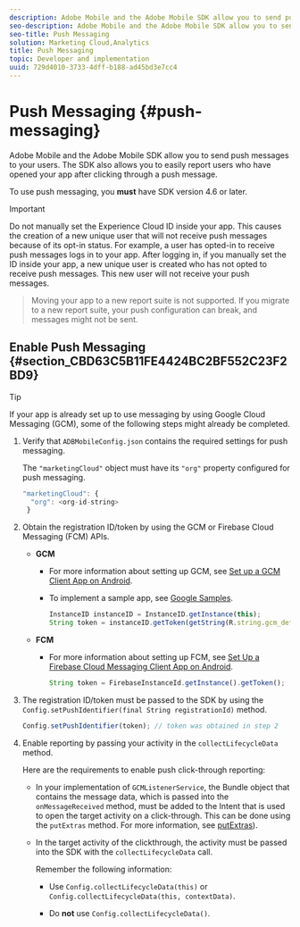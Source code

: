 ```yaml
---
description: Adobe Mobile and the Adobe Mobile SDK allow you to send push messages to your users. The SDK also allows you to easily report users who have opened your app after clicking through a push message.
seo-description: Adobe Mobile and the Adobe Mobile SDK allow you to send push messages to your users. The SDK also allows you to easily report users who have opened your app after clicking through a push message.
seo-title: Push Messaging
solution: Marketing Cloud,Analytics
title: Push Messaging
topic: Developer and implementation
uuid: 729d4010-3733-4dff-b188-ad45bd3e7cc4
---
```


# Push Messaging {#push-messaging}

Adobe Mobile and the Adobe Mobile SDK allow you to send push messages to your users. The SDK also allows you to easily report users who have opened your app after clicking through a push message.

To use push messaging, you **must** have SDK version 4.6 or later.

>[!IMPORTANT]
>
>Do not manually set the Experience Cloud ID inside your app. This causes the creation of a new unique user that will not receive push messages because of its opt-in status. For example, a user has opted-in to receive push messages logs in to your app. After logging in, if you manually set the ID inside your app, a new unique user is created who has not opted to receive push messages. This new user will not receive your push messages.
>

>Moving your app to a new report suite is not supported. If you migrate to a new report suite, your push configuration can break, and messages might not be sent.

## Enable Push Messaging {#section_CBD63C5B11FE4424BC2BF552C23F2BD9}

>[!TIP]
>
>If your app is already set up to use messaging by using Google Cloud Messaging (GCM), some of the following steps might already be completed.

1. Verify that `ADBMobileConfig.json` contains the required settings for push messaging.

   The `"marketingCloud"` object must have its `"org"` property configured for push messaging. 

   ```js
   "marketingCloud": { 
     "org": <org-id-string> 
    }
   ```

1. Obtain the registration ID/token by using the GCM or Firebase Cloud Messaging (FCM) APIs.

    * **GCM**

        * For more information about setting up GCM, see [Set up a GCM Client App on Android](https://developers.google.com/cloud-messaging/android/client). 
        * To implement a sample app, see [Google Samples](https://github.com/googlesamples/google-services/tree/master/android/gcm).

          ```js
          InstanceID instanceID = InstanceID.getInstance(this); 
          String token = instanceID.getToken(getString(R.string.gcm_defaultSenderId), GoogleCloudMessaging.INSTANCE_ID_SCOPE, null);
          ```

    * **FCM**

        * For more information about setting up FCM, see [Set Up a Firebase Cloud Messaging Client App on Android](https://firebase.google.com/docs/cloud-messaging/android/client).

          ```js
          String token = FirebaseInstanceId.getInstance().getToken();
          ```

1. The registration ID/token must be passed to the SDK by using the `Config.setPushIdentifier(final String registrationId)` method.

   ```js
   Config.setPushIdentifier(token); // token was obtained in step 2
   ```

1. Enable reporting by passing your activity in the `collectLifecycleData` method.

   Here are the requirements to enable push click-through reporting:

    * In your implementation of `GCMListenerService`, the Bundle object that contains the message data, which is passed into the `onMessageReceived` method, must be added to the Intent that is used to open the target activity on a click-through. This can be done using the `putExtras` method. For more information, see [putExtras](https://developer.android.com/reference/android/content/Intent.html#putExtras(android.os.Bundle))). 
  
    * In the target activity of the clickthrough, the activity must be passed into the SDK with the `collectLifecycleData` call.

      Remember the following information:

      * Use `Config.collectLifecycleData(this)` or `Config.collectLifecycleData(this, contextData)`. 

      * Do **not** use `Config.collectLifecycleData()`.


